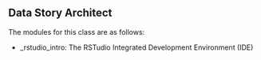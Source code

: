 ## Data Story Architect 

The modules for this class are as follows:

- _rstudio_intro: The RSTudio Integrated Development Environment (IDE)
